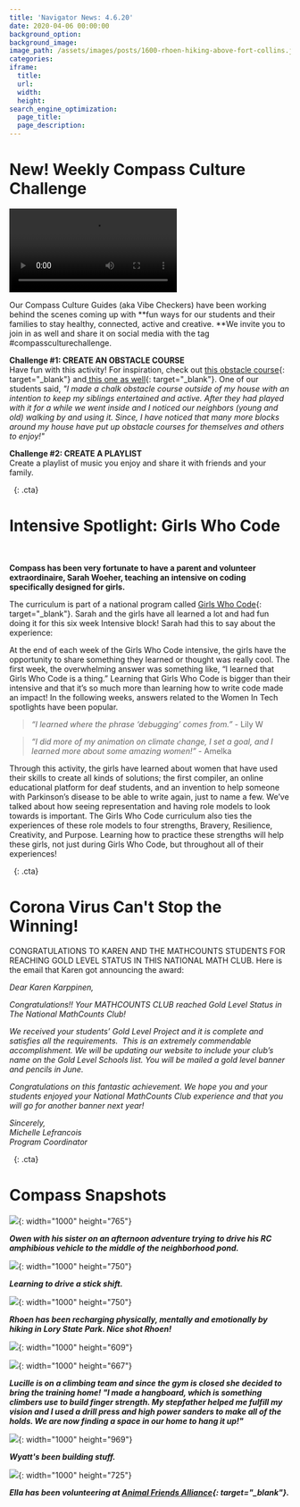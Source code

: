 ```yaml
---
title: 'Navigator News: 4.6.20'
date: 2020-04-06 00:00:00
background_option:
background_image:
image_path: /assets/images/posts/1600-rhoen-hiking-above-fort-collins.jpg
categories:
iframe:
  title:
  url:
  width:
  height:
search_engine_optimization:
  page_title:
  page_description:
---
```


# New\! Weekly Compass Culture Challenge

![](/assets/images/home-learning-tips-for-students-instagram-carousel.mp4)

Our Compass Culture Guides (aka Vibe Checkers) have been working behind the scenes coming up with&nbsp;**fun ways for our students and their families to stay healthy, connected, active and creative.&nbsp;**We invite you to join in as well and share it on social media with the tag \#compassculturechallenge.&nbsp;

**Challenge \#1: CREATE AN OBSTACLE COURSE**<br>Have fun with this activity\! For inspiration, check out&nbsp;[this obstacle course](https://compassfortcollins.us14.list-manage.com/track/click?u=f92353bb4e553c0be87c16d55&amp;id=1ef0a4f41f&amp;e=d44f2694ec){: target="_blank"}&nbsp;and[&nbsp;this one as well](https://compassfortcollins.us14.list-manage.com/track/click?u=f92353bb4e553c0be87c16d55&amp;id=9630410e55&amp;e=d44f2694ec){: target="_blank"}. One of our students said,*&nbsp;"I made a chalk obstacle course outside of my house with an intention to keep my siblings entertained and active. After they had played with it for a while we went inside and I noticed our neighbors (young and old) walking by and using it. Since, I have noticed that many more blocks around my house have put up obstacle courses for themselves and others to enjoy\!" &nbsp;&nbsp;*&nbsp;

**Challenge \#2: CREATE A PLAYLIST**<br>Create a playlist of music you enjoy and share it with friends and your family.

&nbsp;
{: .cta}

# Intensive Spotlight: Girls Who Code

&nbsp;

**Compass has been very fortunate to have a parent and volunteer extraordinaire, Sarah Woeher, teaching an intensive on coding specifically designed for girls.&nbsp;**

The curriculum is part of a national program called&nbsp;[Girls Who Code](https://compassfortcollins.us14.list-manage.com/track/click?u=f92353bb4e553c0be87c16d55&amp;id=9498e6f5ad&amp;e=d44f2694ec){: target="_blank"}. Sarah and the girls have all learned a lot and had fun doing it for this six week Intensive block\! Sarah had this to say about the experience:

At the end of each week of the Girls Who Code intensive, the girls have the opportunity to share something they learned or thought was really cool. The first week, the overwhelming answer was something like, “I learned that Girls Who Code is a thing.” Learning that Girls Who Code is bigger than their intensive and that it’s so much more than learning how to write code made an impact\! In the following weeks, answers related to the Women In Tech spotlights have been popular.

> *“I learned where the phrase ‘debugging’ comes from.”&nbsp;*\- Lily W

> *“I did more of my animation on climate change, I set a goal, and I learned more about some amazing women\!”&nbsp;*\- Amelka

Through this activity, the girls have learned about women that have used their skills to create all kinds of solutions; the first compiler, an online educational platform for deaf students, and an invention to help someone with Parkinson’s disease to be able to write again, just to name a few. We’ve talked about how seeing representation and having role models to look towards is important. The Girls Who Code curriculum also ties the experiences of these role models to four strengths, Bravery, Resilience, Creativity, and Purpose. Learning how to practice these strengths will help these girls, not just during Girls Who Code, but throughout all of their experiences\!

&nbsp;
{: .cta}

# **Corona Virus Can't Stop the Winning\!**

CONGRATULATIONS TO KAREN AND THE MATHCOUNTS STUDENTS FOR REACHING GOLD LEVEL STATUS IN THIS NATIONAL MATH CLUB. Here is the email that Karen got announcing the award:

*Dear Karen Karppinen,&nbsp;*

*Congratulations\!\! Your MATHCOUNTS CLUB reached Gold Level Status in The National MathCounts Club\!*

*We received your students’ Gold Level Project and it is complete and satisfies all the requirements.&nbsp; This is an extremely commendable accomplishment. We will be updating our website to include your club’s name on the Gold Level Schools list. You will be mailed a gold level banner and pencils in June.*

*Congratulations on this fantastic achievement. We hope you and your students enjoyed your National MathCounts Club experience and that you will go for another banner next year\!*

*Sincerely,<br>Michelle Lefrancois<br>Program Coordinator*

&nbsp;
{: .cta}

# Compass Snapshots

![](/assets/images/owen-w-with-his-sister-on-an-afternoon-adventure--he-was-trying-to-drive-his-rc-amphibious-vehicle-to-the-middle-of-the-neighborhood-pond.jpg){: width="1000" height="765"}

***Owen with his sister on an afternoon adventure trying to drive his RC amphibious vehicle to the middle of the neighborhood pond.***

![](/assets/images/learning-to-drive-a-stick-shift.png){: width="1000" height="750"}

***Learning to drive a stick shift.***

![](/assets/images/1000-rhoen-hiking-above-fort-collins.jpg){: width="1000" height="750"}

***Rhoen has been recharging physically, mentally and emotionally by hiking in Lory State Park. Nice shot Rhoen\!***&nbsp;

![](/assets/images/screen-shot-2020-04-06-at-10-43-31-am.jpg){: width="1000" height="609"}

![](/assets/images/screen-shot-2020-04-06-at-10-43-13-am.jpg){: width="1000" height="667"}

***Lucille is on a climbing team and since the gym is closed she decided to bring the training home\! "I made a hangboard, which is something climbers use to build finger strength. My stepfather helped me fulfill my vision and I used a drill press and high power sanders to make all of the holds. We are now finding a space in our home to hang it up\!"***

![](/assets/images/screen-shot-2020-04-06-at-10-43-59-am.jpg){: width="1000" height="969"}

***Wyatt's been building stuff.***

![](/assets/images/screen-shot-2020-04-06-at-10-44-10-am.jpg){: width="1000" height="725"}

***Ella has been volunteering at&nbsp;[Animal Friends Alliance](https://compassfortcollins.us14.list-manage.com/track/click?u=f92353bb4e553c0be87c16d55&amp;id=7e52185804&amp;e=d44f2694ec){: target="_blank"}.***